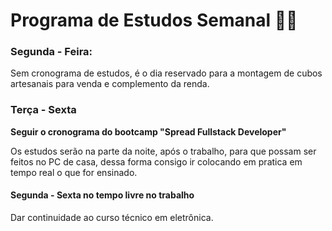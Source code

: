 # Programa de Estudos Semanal :man_student:

### Segunda - Feira:

Sem cronograma de estudos, é o dia reservado para a montagem de cubos artesanais para venda e complemento da renda.

### Terça - Sexta

**Seguir o cronograma do bootcamp "Spread Fullstack Developer"**

Os estudos serão na parte da noite, após o trabalho, para que possam ser feitos no PC de casa, dessa forma consigo ir colocando em pratica em tempo real o que for ensinado.

#### Segunda - Sexta no tempo livre no trabalho

Dar continuidade ao curso técnico em eletrônica.